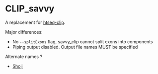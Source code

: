 # CLIP_savvy

A replacement for [htseq-clip](https://htseq-clip.readthedocs.io/en/latest/).

Major differences:  

* No `--splitExons` flag, savvy_clip cannot split exons into components  
* Piping output disabled. Output file names MUST be specified

Alternate names ?
* [Shoji](https://en.wikipedia.org/wiki/Shoji)

